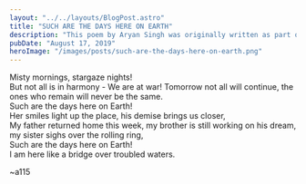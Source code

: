 ```yaml
---
layout: "../../layouts/BlogPost.astro"
title: "SUCH ARE THE DAYS HERE ON EARTH"
description: "This poem by Aryan Singh was originally written as part of a play in 2019. The play told the story of a man who had lost his love! The main character writes a series of letters informing her about his whereabouts and everyday happenings; this was the final letter he wrote on the night of December 2, 1985—the night he becomes a victim of the Bhopal disaster."
pubDate: "August 17, 2019"
heroImage: "/images/posts/such-are-the-days-here-on-earth.png"
---
```


Misty mornings, stargaze nights!<br/>
But not all is in harmony - We are at war! Tomorrow not all will continue, the ones who remain will never be the same.<br/>
Such are the days here on Earth!<br/>
Her smiles light up the place, his demise brings us closer,<br/>
My father returned home this week, my brother is still working on his dream, my sister sighs over the rolling ring,<br/>
Such are the days here on Earth!<br/>
I am here like a bridge over troubled waters.<br/>

~a115 